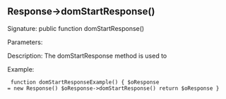 ## Response->domStartResponse()

Signature: public function domStartResponse()

Parameters:

Description:
The domStartResponse method is used to 

Example:
<code><pre>
function domStartResponseExample()
{
    $oResponse = new Response()
    $oResponse->domStartResponse()
    return $oResponse
}
</pre></code>